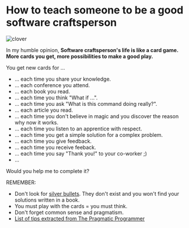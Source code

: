 # How to teach someone to be a good software craftsperson

![clover](https://cdn2.iconfinder.com/data/icons/devine-icons-part-2/128/Cards-Club.png)

In my humble opinion, **Software craftsperson's life is like a card game. More cards you get, more possibilities to make a good play.**

You get new cards for ...

* ... each time you share your knowledge.
* ... each conference you attend.
* ... each book you read.
* ... each time you think "What if ...".
* ... each time you ask "What is this command doing really?".
* ... each article you read.
* ... each time you don't believe in magic and you discover the reason why now it works.
* ... each time you listen to an apprentice with respect.
* ... each time you get a simple solution for a complex problem.
* ... each time you give feedback.
* ... each time you receive feeback.
* ... each time you say "Thank you!" to your co-worker ;)
* ...

Would you help me to complete it?

REMEMBER:
* Don't look for [silver bullets](https://en.wikipedia.org/wiki/No_Silver_Bullet). They don't exist and you won't find your solutions written in a book. 
* You must play with the cards = you must think. 
* Don't forget common sense and pragmatism.
* [List of tips extracted from The Pragmatic Programmer](https://pragprog.com/the-pragmatic-programmer/extracts/tips)
